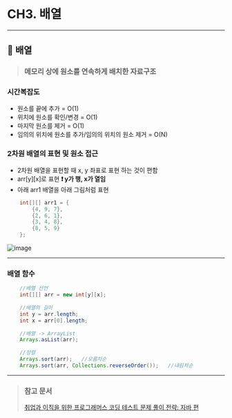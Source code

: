 # CH3. 배열
*** 
## :pushpin: 배열
> ### 메모리 상에 원소를 연속하게 배치한 자료구조
### 시간복잡도 
- 원소를 끝에 추가 = O(1)
- 위치에 원소를 확인/변경 = O(1)
- 마지막 원소를 제거 = O(1)
- 임의의 위치에 원소를 추가/임의의 위치의 원소 제거 = O(N)

### 2차원 배열의 표현 및 원소 접근

- 2차원 배열을 표현할 때 x, y 좌표로 표현 하는 것이 편함
- arr[y][x]로 표현 **:exclamation: y가 행, x가 열임**
- 아래 arr1 배열을 아래 그림처럼 표현
```java
    int[][] arr1 = {
        {4, 9, 7},
        {2, 6, 1},
        {3, 4, 8},
        {8, 5, 9}
    };
```
![image](https://github.com/hee9841/algorithm/assets/70899677/20b37cab-4553-431a-bc19-9dc19865f0e3)

***
### 배열 함수
```java
    //배열 선언
    int[][] arr = new int[y][x];
    
    //배열의 길이
    int y = arr.length;
    int x = arr[0].length;
    
    //배열 -> ArrayList
    Arrays.asList(arr);
    
    //정렬
    Arrays.sort(arr);   //오름차순
    Arrays.sort(arr, Collections.reverseOrder());   //내림차순
```

***
> ### 참고 문서
> [취업과 이직을 위한 프로그래머스 코딩 테스트 문제 풀이 전략: 자바 편](https://product.kyobobook.co.kr/detail/S000200928002)
